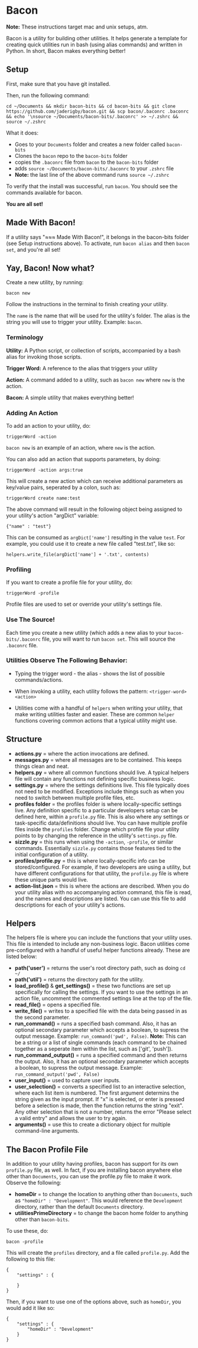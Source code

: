# Bacon #

__Note:__ These instructions target mac and unix setups, atm.

Bacon is a utility for building other utilities. It helps generate a template for creating quick utilities run in bash (using alias commands) and written in Python.  In short, Bacon makes everything better!

## Setup ##

First, make sure that you have git installed.

Then, run the following command:

```
cd ~/Documents && mkdir bacon-bits && cd bacon-bits && git clone https://github.com/jaderigby/bacon.git && scp bacon/.baconrc .baconrc && echo '\nsource ~/Documents/bacon-bits/.baconrc' >> ~/.zshrc && source ~/.zshrc
```

What it does:

- Goes to your `Documents` folder and creates a new folder called `bacon-bits`
- Clones the `bacon` repo to the `bacon-bits` folder
- copies the `.baconrc` file from `bacon` to the `bacon-bits` folder
- adds `source ~/Documents/bacon-bits/.baconrc` to your `.zshrc` file
- __Note:__ the last line of the above command runs `source ~/.zshrc`

To verify that the install was successful, run `bacon`. You should see the commands available for bacon.

__You are all set!__

## Made With Bacon! ##

If a utility says "≈≈≈ Made With Bacon!", it belongs in the bacon-bits folder (see Setup instructions above).  To activate, run `bacon alias` and then `bacon set`, and you're all set!

## Yay, Bacon! Now what? ##

Create a new utility, by running:

```
bacon new
```

Follow the instructions in the terminal to finish creating your utility. 

The `name` is the name that will be used for the utility's folder. The alias is the string you will use to trigger your utility. Example: `bacon`.

### Terminology ###

__Utility:__ A Python script, or collection of scripts, accompanied by a bash alias for invoking those scripts.

__Trigger Word:__ A reference to the alias that triggers your utility

__Action:__ A command added to a utility, such as `bacon new` where `new` is the action.

__Bacon:__ A simple utility that makes everything better!

### Adding An Action ###

To add an action to your utility, do:

```
triggerWord -action
```

`bacon new` is an example of an action, where `new` is the action.

You can also add an action that supports parameters, by doing:

```
triggerWord -action args:true
```

This will create a new action which can receive additional parameters as key/value pairs, seperated by a colon, such as:

```
triggerWord create name:test
```

The above command will result in the following object being assigned to your utility's action "argDict" variable:

```
{"name" : "test"}
```

This can be consumed as `argDict['name']` resulting in the value `test`. For example, you could use it to create a new file called "test.txt", like so:

```
helpers.write_file(argDict['name'] + '.txt', contents)
```

### Profiling ###

If you want to create a profile file for your utility, do:

```
triggerWord -profile
```

Profile files are used to set or override your utility's settings file.

### Use The Source! ###

Each time you create a new utility (which adds a new alias to your `bacon-bits/.baconrc` file, you will want to run `bacon set`.  This will source the `.baconrc` file.

### Utilities Observe The Following Behavior: ###

- Typing the trigger word - the alias - shows the list of possible commands/actions.

- When invoking a utility, each utility follows the pattern: `<trigger-word> <action>`

- Utilities come with a handful of `helpers` when writing your utility, that make writing utilities faster and easier.  These are common `helper` functions covering common actions that a typical utility might use.

## Structure ##

- __actions.py__ = where the action invocations are defined.
- __messages.py__ = where all messages are to be contained.  This keeps things clean and neat.
- __helpers.py__ = where all common functions should live.  A typical helpers file will contain any functions not defining specific business logic.
- __settings.py__ = where the settings definitions live.  This file typically does not need to be modified. Exceptions include things such as when you need to switch between multiple profile files, etc.
- __profiles folder__ = the profiles folder is where locally-specific settings live.  Any definition specific to a particular developers setup can be defined here, within a `profile.py` file.  This is also where any settings or task-specific data/definitions should live.  You can have multiple profile files inside the `profiles` folder.  Change which profile file your utility points to by changing the reference in the utility's `settings.py` file.
- __sizzle.py__ = this runs when using the `-action`, `-profile`, or similar commands. Essentially `sizzle.py` contains those features tied to the initial configuration of a utility.
- __profiles/profile.py__ = this is where locally-specific info can be stored/configured. For example, if two developers are using a utility, but have different configurations for that utility, the `profile.py` file is where these unique parts would live.
- __action-list.json__ = this is where the actions are described.  When you do your utility alias with no accompanying action command, this file is read, and the names and descriptions are listed. You can use this file to add descriptions for each of your utility's actions.

## Helpers ##

The helpers file is where you can include the functions that your utility uses.  This file is intended to include any non-business logic.  Bacon utilities come pre-configured with a handful of useful helper functions already.  These are listed below:

- __path('user')__ = returns the user's root directory path, such as doing `cd ~/`
- __path('util')__ = returns the directory path for the utility.
- __load_profile()__ & __get_settings()__ = these two functions are set up specifically for calling the settings.  If you want to use the settings in an action file, uncomment the commented settings line at the top of the file.
- __read_file()__ = opens a specified file.
- __write_file()__ = writes to a specified file with the data being passed in as the second parameter.
- __run_command()__ = runs a specified bash command. Also, it has an optional secondary parameter which accepts a boolean, to supress the output message. Example: `run_command('pwd', False)`. __Note:__ This can be a string or a list of single commands (each command to be chained together as a seperate item within the list, such as ['git', 'push']).
- __run_command_output()__ = runs a specified command and then returns the output.  Also, it has an optional secondary parameter which accepts a boolean, to supress the output message. Example: `run_command_output('pwd', False)`
- __user_input()__ = used to capture user inputs.
- __user_selection()__ = converts a specified list to an interactive selection, where each list item is numbered.  The first argument determins the string given as the input prompt.  If "x" is selected, or enter is pressed before a selection is made, then the function returns the string "exit".  Any other selection that is not a number, returns the error "Please select a valid entry" and allows the user to try again.
- __arguments()__ = use this to create a dictionary object for multiple command-line arguments.

## The Bacon Profile File ##

In addition to your utility having profiles, bacon has support for its own `profile.py` file, as well.  In fact, if you are installing bacon anywhere else other than `Documents`, you can use the profile.py file to make it work.  Observe the following:

- __homeDir__ = to change the location to anything other than `Documents`, such as `"homeDir" : "Development"`. This would reference the `Development` directory, rather than the default `Documents` directory.
- __utilitiesPrimeDirectory__ = to change the bacon home folder to anything other than `bacon-bits`.

To use these, do:

```
bacon -profile
```

This will create the `profiles` directory, and a file called `profile.py`.  Add the following to this file:

```
{
    "settings" : {

    }
}
```

Then, if you want to use one of the options above, such as `homeDir`, you would add it like so:

```
{
    "settings" : {
        "homeDir" : "Development"
    }
}
```
